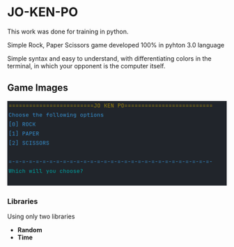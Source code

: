 # JO-KEN-PO
 <p>This work was done for training in python.</p>
 <p>Simple Rock, Paper Scissors game developed 100% in pyhton 3.0 language </p>
 <p>Simple syntax and easy to understand, with differentiating colors in the terminal, in which your opponent is the computer itself.</p>

 ## Game Images
 ![Game images](game.png)

### Libraries
 Using only two libraries

* **Random**
* **Time**

